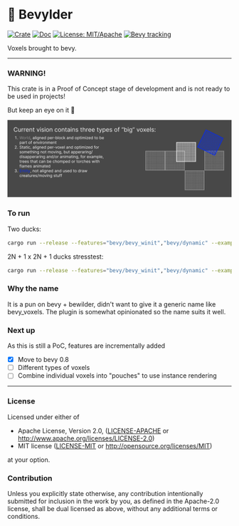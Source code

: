 # 🌳 Bevylder

[![Crate](https://img.shields.io/crates/v/bevylder.svg)](https://crates.io/crates/bevylder)
[![Doc](https://docs.rs/bevylder/badge.svg)](https://docs.rs/bevylder)
[![License: MIT/Apache](https://img.shields.io/badge/License-MIT%20or%20Apache2-blue.svg)](https://opensource.org/licenses/MIT)
[![Bevy tracking](https://img.shields.io/badge/Bevy%20tracking-v0.7-lightblue)](https://github.com/bevyengine/bevy/blob/main/docs/plugins_guidelines.md#main-branch-tracking)

Voxels brought to bevy.

---

### WARNING!

This crate is in a Proof of Concept stage of development and is not ready to be used in projects!

But keep an eye on it 🙂

![Block types](/docs/block_types.png)

### To run

Two ducks:

```sh
cargo run --release --features="bevy/bevy_winit","bevy/dynamic" --example rubberduck
```

2N + 1 x 2N + 1 ducks stresstest:

```sh
cargo run --release --features="bevy/bevy_winit","bevy/dynamic" --example rubberduck -- --stress <N>
```

### Why the name

It is a pun on bevy + bewilder, didn't want to give it a generic name like bevy_voxels. The plugin is somewhat opinionated so the name suits it well.

### Next up

As this is still a PoC, features are incrementally added

- [x] Move to bevy 0.8
- [ ] Different types of voxels
- [ ] Combine individual voxels into "pouches" to use instance rendering

---

### License

Licensed under either of

- Apache License, Version 2.0, ([LICENSE-APACHE](LICENSE-APACHE) or http://www.apache.org/licenses/LICENSE-2.0)
- MIT license ([LICENSE-MIT](LICENSE-MIT) or http://opensource.org/licenses/MIT)

at your option.

### Contribution

Unless you explicitly state otherwise, any contribution intentionally submitted
for inclusion in the work by you, as defined in the Apache-2.0 license, shall be dual licensed as above, without any
additional terms or conditions.
